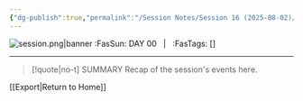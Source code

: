 ```yaml
---
{"dg-publish":true,"permalink":"/Session Notes/Session 16 (2025-08-02)/"}
---
```



![session.png|banner](/img/user/Assets/Images/Session.png)
<span class="sub2">:FasSun: DAY 00 &nbsp; | &nbsp; :FasTags: []</span>
___

> [!quote|no-t] SUMMARY
>Recap of the session's events here.

[[Export\|Return to Home]]